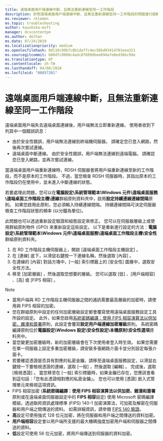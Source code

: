 ```yaml
---
title: 遠端桌面用戶端連線中斷，且無法重新連線至同一工作階段
description: 針對遠端桌面用戶端連線中斷，且無法重新連線至同一工作階段的問題進行疑難排解。
ms.reviewer: rklemen
ms.topic: troubleshooting
author: kaushika-msft
manager: dcscontentpm
ms.author: delhan
ms.date: 07/24/2019
ms.localizationpriority: medium
ms.openlocfilehash: 0d116c99b7c8b1daffc4ec58bd93414781eea321
ms.sourcegitcommit: b00d7c8968c4adc8f699dbee694afe6ed36bc9de
ms.translationtype: HT
ms.contentlocale: zh-TW
ms.lasthandoff: 04/08/2020
ms.locfileid: "80857201"
---
```

# <a name="remote-desktop-client-disconnects-and-cant-reconnect-to-the-same-session"></a>遠端桌面用戶端連線中斷，且無法重新連線至同一工作階段

遠端桌面用戶端失去遠端桌面連線後，用戶端無法立即重新連線。 使用者收到下列其中一個錯誤訊息：

  - 由於安全性錯誤，用戶端無法連線到終端機伺服器。 請確定您已登入網路，然後再次嘗試連線。
  - 遠端桌面中斷連線。 由於安全性錯誤，用戶端無法連線到遠端電腦。 請確認您已登入網路，並再次嘗試連線。

當遠端桌面用戶端重新連線時，RDSH 伺服器會將用戶端重新連線至新的工作階段，而不是原本的工作階段。 不過，當您檢查 RDSH 伺服器時，其指出原本的工作階段仍在使用中，並未進入中斷連線的狀態。

若要處理此問題，您可以在**電腦設定\\系統管理範本\\Windows 元件\\遠端桌面服務\\遠端桌面工作階段主機\\連線**群組原則資料夾中，啟用**設定持續連線連線間隔**原則。 如果您啟用此原則，您必須輸入持續連線間隔。 持續連線間隔可決定伺服器檢查工作階段狀態的頻率 (以分鐘為單位)。

此問題也可以透過重新設定驗證和組態設定來修正。 您可以在伺服器層級上或使用群組原則物件 (GPO) 來重新設定這些設定。 以下是重新進行設定的方法：**電腦設定\\系統管理範本\\Windows 元件\\遠端桌面服務\\遠端桌面工作階段主機\\安全性**群組原則資料夾。

1. 在 RD 工作階段主機伺服器上，開啟 [遠端桌面工作階段主機設定]  。
2. 在 [連線]  底下，以滑鼠右鍵按一下連線名稱，然後選取 [內容]  。
3. 在連線的 [內容]  對話方塊中，[一般]  索引標籤上的 [安全性]  圖層中，選取安全性方法。
4. 移至 [加密層級]  ，然後選取您想要的層級。 您可以選取 [低]  、[用戶端相容]  、[高]  或 [FIPS 相容]  。

> [!NOTE]  
>  - 當用戶端與 RD 工作階段主機伺服器之間的通訊需要最高層級的加密時，請使用與 FIPS 相容的加密。
>  - 您在群組原則中設定的任何加密層級設定都會覆寫使用遠端桌面服務設定工具所設的設定。 此外，如果您啟用[系統密碼編譯：使用 FIPS 相容演算法以供加密、雜湊和簽署](https://docs.microsoft.com/windows/security/threat-protection/security-policy-settings/system-cryptography-use-fips-compliant-algorithms-for-encryption-hashing-and-signing)原則，此設定會覆寫**設定用戶端連線加密層級**原則。 系統密碼編譯原則位於**電腦設定\\Windows 設定\\安全性設定\\本機原則\\安全性選項**資料夾中。
>  - 當您變更加密層級時，新的加密層級會在下次使用者登入時生效。 如果您需要在單一伺服器上設定多重加密層級，請安裝多張網路介面卡並分別設定每張介面卡。
>  - 若要確認憑證是否具有對應的私密金鑰，請移至遠端桌面服務設定，以滑鼠右鍵按一下要檢視憑證的連線，選取 [一般]  ，然後選取 [編輯]  。 完成後，選取 [檢視憑證]  。 當您移至在 [一般]  索引標籤時，如果金鑰已存在，您應該會看到這句話：「您有此憑證相對應的私密金鑰」。 您也可以使用 [憑證] 嵌入式管理單元來檢視這項資訊。
>  - FIPS 相容加密 (**系統密碼編譯：使用 FIPS 相容演算法以供加密、雜湊和簽署**原則或在遠端桌面伺服器設定中的 **FIPS 相容**設定) 使用 Microsoft 密碼編譯模組，透過聯邦資訊處理標準 (FIPS) 140-1 加密演算法，可加密及解密在伺服器和用戶端之間傳送的資料。 如需詳細資訊，請參閱 [FIPS 140 驗證](https://docs.microsoft.com/windows/security/threat-protection/fips-140-validation)。
>  - **高**設定可使用強式 128 位元加密，將在伺服器和用戶端之間傳送的資料加密。
>  - **用戶端相容**設定會以用戶端所支援的最大機碼強度加密用戶端和伺服器之間傳送的資料。
>  - **低**設定可使用 56 位元加密，將用戶端傳送到伺服器的資料加密。
